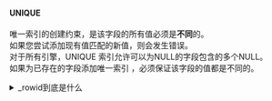 
#### UNIQUE
唯一索引的创建约束，是该字段的所有值必须是**不同**的。  
如果您尝试添加现有值匹配的新值，则会发生错误。  
对于所有引擎，UNIQUE 索引允许可以为NULL的字段包含的多个NULL。  
如果为已存在的字段添加唯一索引 ，必须保证该字段的值都是不同的。

<details>
<summary>_rowid到底是什么</summary>
<pre><code>
_rowid并不是一个真实存在的列，其本质是一个非空唯一列的别名。为什么会这么说呢？

因为在某些情况下_rowid是不存在的，其只存在于以下情况：
1. 当表中存在一个数字类型的单列主键时，_rowid其实就是指的是这个主键列
2. 当表中不存在主键但存在一个数字类型的非空唯一列时，_rowid其实就是指的是对应非空唯一列。

需要注意以下情况是不存在_rowid的：
1. 主键列或者非空唯一列的类型不是数字类型
2. 主键是联合主键
3. 唯一列不是非空的。
————————————————
版权声明：本文为CSDN博主「2的32次方」的原创文章，遵循 CC 4.0 BY-SA 版权协议，转载请附上原文出处链接及本声明。
原文链接：https://blog.csdn.net/a158123/article/details/89818537
</code></pre>
</details>
